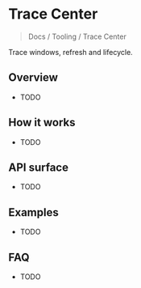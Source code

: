 # Trace Center

> Docs / Tooling / Trace Center

Trace windows, refresh and lifecycle.

## Overview

- TODO

## How it works

- TODO

## API surface

- TODO

## Examples

- TODO

## FAQ

- TODO
